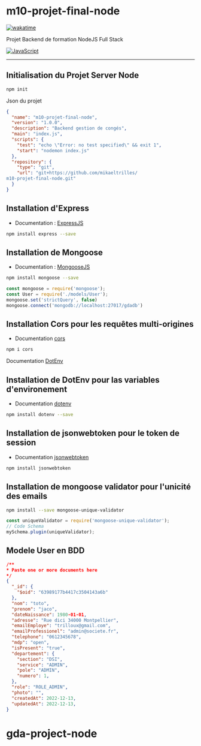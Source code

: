 # m10-projet-final-node

[![wakatime](https://wakatime.com/badge/user/933ebfa6-42e4-4a54-b3fc-658e9f1ab22f/project/4f8ba691-d7d3-41b6-b6c6-5c49c5a5d6f9.svg)](https://wakatime.com/badge/user/933ebfa6-42e4-4a54-b3fc-658e9f1ab22f/project/4f8ba691-d7d3-41b6-b6c6-5c49c5a5d6f9)

Projet Backend de formation NodeJS Full Stack

[![JavaScript](https://img.shields.io/badge/javascript-%23323330.svg?style=for-the-badge&logo=javascript&logoColor=%23F7DF1E)](https://www.javascriptcom/)

---------

## Initialisation du Projet Server Node

```bash
npm init
````

Json du projet

```json
{
  "name": "m10-projet-final-node",
  "version": "1.0.0",
  "description": "Backend gestion de congés",
  "main": "index.js",
  "scripts": {
    "test": "echo \"Error: no test specified\" && exit 1",
    "start": "nodemon index.js"
  },
  "repository": {
    "type": "git",
    "url": "git+https://github.com/mikaeltrilles/
m10-projet-final-node.git"
  }
}
```

## Installation d'Express

- Documentation : [ExpressJS](https://expressjs.com/fr/starter/installing.html)

```bash
npm install express --save
````

## Installation de Mongoose

- Documentation : [MongooseJS](https://mongoosejs.com/)

```bash
npm install mongoose --save
````

```javascript
const mongoose = require('mongoose');
const User = require('./models/User');
mongoose.set('strictQuery', false)
mongoose.connect('mongodb://localhost:27017/gdadb')
```

## Installation Cors pour les requêtes multi-origines

- Documentation [cors](https://expressjs.com/en/resources/middleware/cors.html)

```bash
npm i cors
````

Documentation [DotEnv](https://www.npmjs.com/package/dotenv)

## Installation de DotEnv pour las variables d'environement

- Documentation [dotenv](https://github.com/motdotla/dotenv)

```bash
npm install dotenv --save
````

## Installation de jsonwebtoken pour le token de session

- Documentation [jsonwebtoken](https://www.npmjs.com/package/jsonwebtoken)

```bash
npm install jsonwebtoken
```

## Installation de mongoose validator pour l'unicité des emails

```bash
npm install --save mongoose-unique-validator
```

```js
const uniqueValidator = require('mongoose-unique-validator');
// Code Schema
mySchema.plugin(uniqueValidator);
```

## Modele User en BDD

```JSON
/** 
* Paste one or more documents here
*/
{
  "_id": {
    "$oid": "63989177b4417c3504143a6b"
  },
  "nom": "toto",
  "prenom": "jaco",
  "dateNaissance": 1980-01-01,
  "adresse": "Rue dici 34000 Montpellier",
  "emailEmploye": "trilloux@gmail.com",
  "emailProfessionel": "admin@societe.fr",
  "telephone": "0612345678",
  "mdp": "open",
  "isPresent": "true",
  "departement": {
    "section": "DSI",
    "service": "ADMIN",
    "pole": "ADMIN",
    "numero": 1,
  },
  "role": "ROLE_ADMIN",
  "photo": "",
  "createdAt": 2022-12-13,
  "updatedAt": 2022-12-13,
}
````
# gda-project-node
